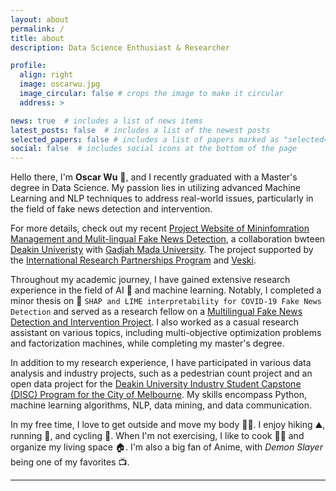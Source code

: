 ```yaml
---
layout: about
permalink: /
title: about
description: Data Science Enthusiast & Researcher

profile:
  align: right
  image: oscarwu.jpg
  image_circular: false # crops the image to make it circular
  address: >

news: true  # includes a list of news items
latest_posts: false  # includes a list of the newest posts
selected_papers: false # includes a list of papers marked as "selected={true}"
social: false  # includes social icons at the bottom of the page
---
```



Hello there, I'm **Oscar Wu** :wave:, and I recently graduated with a Master's degree in Data Science. My passion lies in utilizing advanced Machine Learning and NLP techniques to address real-world issues, particularly in the field of fake news detection and intervention.

For more details, check out my recent [Project Website of Mininfomration Management and Mulit-lingual Fake News Detection](https://counterinfodemic.org), a collaboration bwteen [Deakin Univeristy](https://deakin.edu.au) with [Gadjah Mada University](https://ugm.ac.id/en/). The project supported by the [International Research Partnerships Program](https://www.studymelbourne.vic.gov.au/industry/programs/research-partnerships) and [Veski](https://www.veski.org.au/people/xiao-liu/).

Throughout my academic journey, I have gained extensive research experience in the field of AI :robot: and machine learning. Notably, I completed a minor thesis on :memo: `SHAP and LIME interpretability for COVID-19 Fake News Detection` and served as a research fellow on a [Multilingual Fake News Detection and Intervention Project](https://counterinfodemic.org). I also worked as a casual research assistant on various topics, including multi-objective optimization problems and factorization machines, while completing my master's degree.


In addition to my research experience, I have participated in various data analysis and industry projects, such as a pedestrian count project and an open data project for the [Deakin University Industry Student Capstone (DISC) Program for the City of Melbourne](https://github.com/Chameleon-company/MOP). My skills encompass Python, machine learning algorithms, NLP, data mining, and data communication.


In my free time, I love to get outside and move my body :running_man:. I enjoy hiking :mountain:, running :runner:, and cycling :bicyclist:. When I'm not exercising, I like to cook :man_cook: and organize my living space :house:. I'm also a big fan of Anime, with *Demon Slayer* being one of my favorites :tv:.


---
<!-- Feel free to explore my [LinkedIn profile](https://www.linkedin.com/in/oscar-wu/) and [GitHub page](https://github.com/wuyoscar) to learn more about my experience and projects. -->









